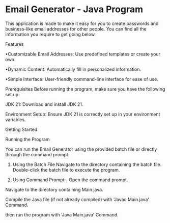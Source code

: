 # Email Generator - Java Program

This application is made to make it easy for you to create passwords and business-like email addresses for other people. You can find all the information you require to get going below.

Features

•Customizable Email Addresses: Use predefined templates or create your own.

•Dynamic Content: Automatically fill in personalized information.

•Simple Interface: User-friendly command-line interface for ease of use.

Prerequisites
Before running the program, make sure you have the following set up:

JDK 21: Download and install JDK 21.

Environment Setup: Ensure JDK 21 is correctly set up in your environment variables.

Getting Started

Running the Program

You can run the Email Generator using the provided batch file or directly through the command prompt.

1. Using the Batch File
Navigate to the directory containing the batch file.
Double-click the batch file to execute the program.

2. Using Command Prompt:-
Open the command prompt.

Navigate to the directory containing Main.java.

Compile the Java file (if not already compiled) with 'Javac Main.java' Command.

then run the program with 'Java Main.java' Command.
